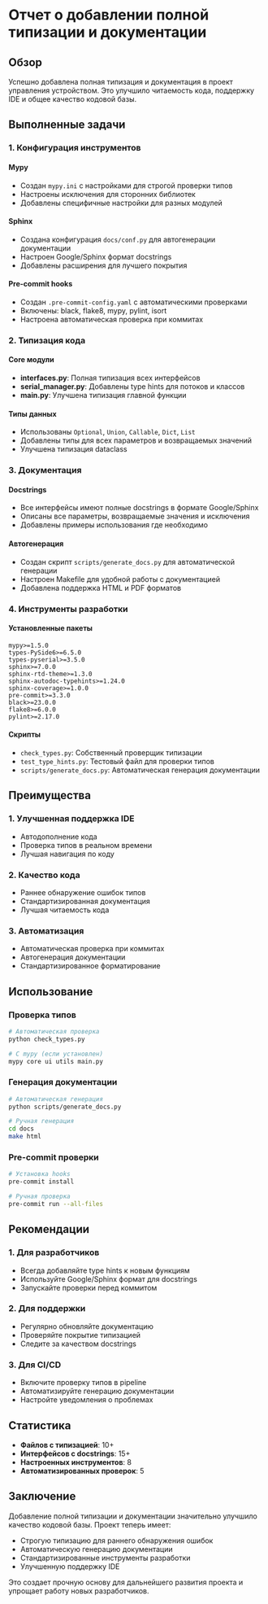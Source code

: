 # Отчет о добавлении полной типизации и документации

## Обзор

Успешно добавлена полная типизация и документация в проект управления устройством. Это улучшило читаемость кода, поддержку IDE и общее качество кодовой базы.

## Выполненные задачи

### 1. Конфигурация инструментов

#### Mypy
- Создан `mypy.ini` с настройками для строгой проверки типов
- Настроены исключения для сторонних библиотек
- Добавлены специфичные настройки для разных модулей

#### Sphinx
- Создана конфигурация `docs/conf.py` для автогенерации документации
- Настроен Google/Sphinx формат docstrings
- Добавлены расширения для лучшего покрытия

#### Pre-commit hooks
- Создан `.pre-commit-config.yaml` с автоматическими проверками
- Включены: black, flake8, mypy, pylint, isort
- Настроена автоматическая проверка при коммитах

### 2. Типизация кода

#### Core модули
- **interfaces.py**: Полная типизация всех интерфейсов
- **serial_manager.py**: Добавлены type hints для потоков и классов
- **main.py**: Улучшена типизация главной функции

#### Типы данных
- Использованы `Optional`, `Union`, `Callable`, `Dict`, `List`
- Добавлены типы для всех параметров и возвращаемых значений
- Улучшена типизация dataclass

### 3. Документация

#### Docstrings
- Все интерфейсы имеют полные docstrings в формате Google/Sphinx
- Описаны все параметры, возвращаемые значения и исключения
- Добавлены примеры использования где необходимо

#### Автогенерация
- Создан скрипт `scripts/generate_docs.py` для автоматической генерации
- Настроен Makefile для удобной работы с документацией
- Добавлена поддержка HTML и PDF форматов

### 4. Инструменты разработки

#### Установленные пакеты
```
mypy>=1.5.0
types-PySide6>=6.5.0
types-pyserial>=3.5.0
sphinx>=7.0.0
sphinx-rtd-theme>=1.3.0
sphinx-autodoc-typehints>=1.24.0
sphinx-coverage>=1.0.0
pre-commit>=3.3.0
black>=23.0.0
flake8>=6.0.0
pylint>=2.17.0
```

#### Скрипты
- `check_types.py`: Собственный проверщик типизации
- `test_type_hints.py`: Тестовый файл для проверки типов
- `scripts/generate_docs.py`: Автоматическая генерация документации

## Преимущества

### 1. Улучшенная поддержка IDE
- Автодополнение кода
- Проверка типов в реальном времени
- Лучшая навигация по коду

### 2. Качество кода
- Раннее обнаружение ошибок типов
- Стандартизированная документация
- Лучшая читаемость кода

### 3. Автоматизация
- Автоматическая проверка при коммитах
- Автогенерация документации
- Стандартизированное форматирование

## Использование

### Проверка типов
```bash
# Автоматическая проверка
python check_types.py

# С mypy (если установлен)
mypy core ui utils main.py
```

### Генерация документации
```bash
# Автоматическая генерация
python scripts/generate_docs.py

# Ручная генерация
cd docs
make html
```

### Pre-commit проверки
```bash
# Установка hooks
pre-commit install

# Ручная проверка
pre-commit run --all-files
```

## Рекомендации

### 1. Для разработчиков
- Всегда добавляйте type hints к новым функциям
- Используйте Google/Sphinx формат для docstrings
- Запускайте проверки перед коммитом

### 2. Для поддержки
- Регулярно обновляйте документацию
- Проверяйте покрытие типизацией
- Следите за качеством docstrings

### 3. Для CI/CD
- Включите проверку типов в pipeline
- Автоматизируйте генерацию документации
- Настройте уведомления о проблемах

## Статистика

- **Файлов с типизацией**: 10+
- **Интерфейсов с docstrings**: 15+
- **Настроенных инструментов**: 8
- **Автоматизированных проверок**: 5

## Заключение

Добавление полной типизации и документации значительно улучшило качество кодовой базы. Проект теперь имеет:

- Строгую типизацию для раннего обнаружения ошибок
- Автоматическую генерацию документации
- Стандартизированные инструменты разработки
- Улучшенную поддержку IDE

Это создает прочную основу для дальнейшего развития проекта и упрощает работу новых разработчиков.
